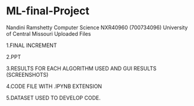 # ML-final-Project

Nandini Ramshetty Computer Science NXR40960 (700734096) University of Central Missouri Uploaded Files

1.FINAL INCREMENT

2.PPT

3.RESULTS FOR EACH ALGORITHM USED AND GUI RESULTS (SCREENSHOTS)

4.CODE FILE WITH .IPYNB EXTENSION

5.DATASET USED TO DEVELOP CODE.
